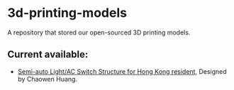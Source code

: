 # 3d-printing-models

A repository that stored our open-sourced 3D printing models.

## Current available:

* [Semi-auto Light/AC Switch Structure for Hong Kong resident](https://github.com/CocoRoboLabs/3d-printing-models/tree/master/hongkong-light-switch-panel-structure), Designed by Chaowen Huang.